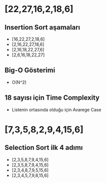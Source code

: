 # [22,27,16,2,18,6] 
## Insertion Sort aşamaları
- [16,22,27,2,18,6]
- [2,16,22,27,18,6]
- [2,16,18,22,27,6]
- [2,6,16,18,22,27]
## Big-O Gösterimi
- O(N^2)
## 18 sayısı için Time Complexity
- Listenin ortasında olduğu için Avarege Case

# [7,3,5,8,2,9,4,15,6]
## Selection Sort ilk 4 adımı
- [2,3,5,8,7,9,4,15,6]
- [2,3,5,8,7,9,4,15,6]
- [2,3,4,8,7,9,5,15,6]
- [2,3,4,5,7,9,8,15,6]